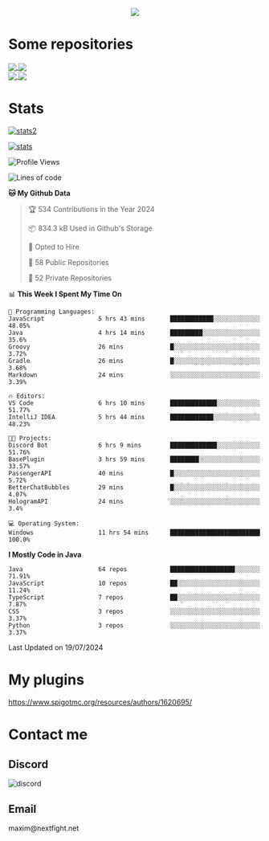 <p align="center">
  <a href="https://github.com/max1mde">
    <img src="https://readme-typing-svg.demolab.com?font=Permanent+Marker&size=30&duration=4600&color=8C63F7&center=true&multiline=true&random=false&width=749&height=105&lines=0JfQtNGALg;My+name+is+Maxim" /></a>
</p>

<div align="left">

<h1>Some repositories</h1>
<a href="https://github.com/max1mde/FancyPhysics">
  <img align="center" src="https://denvercoder1-github-readme-stats.vercel.app/api/pin/?username=max1mde&repo=FancyPhysics&theme=react&bg_color=1F222E&title_color=8C63F7&hide_border=true&icon_color=F8D866&show_icons=true" />
</a>
<a href="https://github.com/NextFightNetwork/NextApply">
  <img align="center" src="https://denvercoder1-github-readme-stats.vercel.app/api/pin/?username=NextFightNetwork&repo=NextApply&theme=react&bg_color=1F222E&title_color=8C63F7&hide_border=true&icon_color=F8D866&show_icons=true" />
</a>
<br>
<a href="https://github.com/max1mde/HologramAPI">
  <img align="center" src="https://denvercoder1-github-readme-stats.vercel.app/api/pin/?username=max1mde&repo=HologramAPI&theme=react&bg_color=1F222E&title_color=8C63F7&hide_border=true&icon_color=F8D866&show_icons=true" />
</a>
<a href="https://github.com/max1mde/RadioBot">
  <img align="center" src="https://denvercoder1-github-readme-stats.vercel.app/api/pin/?username=max1mde&repo=RadioBot&theme=react&bg_color=1F222E&title_color=8C63F7&hide_border=true&icon_color=F8D866&show_icons=true" />
</a>


<h1>Stats</h1>
<p>
  <a href="https://github.com/max1mde">
    <img src="https://github-readme-stats.vercel.app/api/top-langs/?username=max1mde&layout=compact&theme=tokyonight&show_icons=true" alt="stats2" /></a>
</p>
<p>
  <a href="https://github.com/max1mde">
    <img src="https://github-readme-stats.vercel.app/api?username=max1mde&theme=tokyonight&show_icons=true&layout=compact" alt="stats" /></a>
</p>
</div>

<!--START_SECTION:waka-->
![Profile Views](http://img.shields.io/badge/Profile%20Views-151-blue)

![Lines of code](https://img.shields.io/badge/From%20Hello%20World%20I%27ve%20Written-791509%20lines%20of%20code-blue)

**🐱 My Github Data** 

> 🏆 534 Contributions in the Year 2024
 > 
> 📦 834.3 kB Used in Github's Storage 
 > 
> 💼 Opted to Hire
 > 
> 📜 58 Public Repositories 
 > 
> 🔑 52 Private Repositories  
 > 
📊 **This Week I Spent My Time On** 

```text
💬 Programming Languages: 
JavaScript               5 hrs 43 mins       ████████████░░░░░░░░░░░░░   48.05% 
Java                     4 hrs 14 mins       █████████░░░░░░░░░░░░░░░░   35.6% 
Groovy                   26 mins             █░░░░░░░░░░░░░░░░░░░░░░░░   3.72% 
Gradle                   26 mins             █░░░░░░░░░░░░░░░░░░░░░░░░   3.68% 
Markdown                 24 mins             ░░░░░░░░░░░░░░░░░░░░░░░░░   3.39%

🔥 Editors: 
VS Code                  6 hrs 10 mins       █████████████░░░░░░░░░░░░   51.77% 
IntelliJ IDEA            5 hrs 44 mins       ████████████░░░░░░░░░░░░░   48.23%

🐱‍💻 Projects: 
Discord Bot              6 hrs 9 mins        █████████████░░░░░░░░░░░░   51.76% 
BasePlugin               3 hrs 59 mins       ████████░░░░░░░░░░░░░░░░░   33.57% 
PassengerAPI             40 mins             █░░░░░░░░░░░░░░░░░░░░░░░░   5.72% 
BetterChatBubbles        29 mins             █░░░░░░░░░░░░░░░░░░░░░░░░   4.07% 
HologramAPI              24 mins             ░░░░░░░░░░░░░░░░░░░░░░░░░   3.4%

💻 Operating System: 
Windows                  11 hrs 54 mins      █████████████████████████   100.0%

```

**I Mostly Code in Java** 

```text
Java                     64 repos            ██████████████████░░░░░░░   71.91% 
JavaScript               10 repos            ██░░░░░░░░░░░░░░░░░░░░░░░   11.24% 
TypeScript               7 repos             ██░░░░░░░░░░░░░░░░░░░░░░░   7.87% 
CSS                      3 repos             ░░░░░░░░░░░░░░░░░░░░░░░░░   3.37% 
Python                   3 repos             ░░░░░░░░░░░░░░░░░░░░░░░░░   3.37%

```



 Last Updated on 19/07/2024
<!--END_SECTION:waka-->

# My plugins
https://www.spigotmc.org/resources/authors/1620695/

<h1>Contact me</h1>

<h2>Discord</h2>  
<img src="https://lanyard.cnrad.dev/api/759334613335670805" alt="discord">

<h2>Email</h2>  
maxim@nextfight.net


